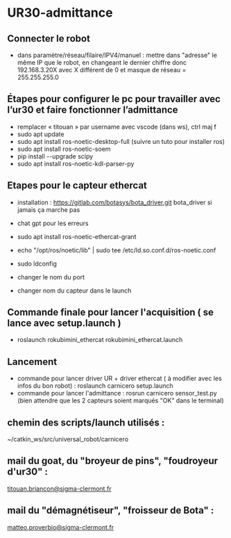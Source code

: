 # UR30-admittance

## Connecter le robot
- dans paramètre/réseau/filaire/IPV4/manuel : mettre dans "adresse" le même IP que le robot, en changeant le dernier chiffre donc 192.168.3.20X avec X différent de 0 et masque de réseau = 255.255.255.0

## Étapes pour configurer le pc pour travailler avec l’ur30 et faire fonctionner l’admittance 

- remplacer « titouan » par username avec vscode (dans ws), ctrl maj f
- sudo apt update
- sudo apt install ros-noetic-desktop-full (suivre un tuto pour installer ros)
- sudo apt install ros-noetic-soem      
- pip install --upgrade scipy
- sudo apt install ros-noetic-kdl-parser-py


## Etapes pour le capteur ethercat
    

- installation : https://gitlab.com/botasys/bota_driver.git bota_driver si jamais ça marche pas
- chat gpt pour les erreurs
- sudo apt install ros-noetic-ethercat-grant

- echo "/opt/ros/noetic/lib" | sudo tee /etc/ld.so.conf.d/ros-noetic.conf
- sudo ldconfig 


- changer le nom du port 
- changer nom du capteur dans le launch 
## Commande finale pour lancer l'acquisition ( se lance avec setup.launch )
- roslaunch rokubimini_ethercat rokubimini_ethercat.launch

## Lancement

- commande pour lancer driver UR + driver ethercat ( à modifier avec les infos du bon robot) : roslaunch carnicero setup.launch
- commande pour lancer l'admittance : rosrun carnicero sensor_test.py (bien attendre que les 2 capteurs soient marqués "OK" dans le terminal)


## chemin des scripts/launch utilisés :
~/catkin_ws/src/universal_robot/carnicero

## mail du goat, du "broyeur de pins", "foudroyeur d'ur30" :
titouan.briancon@sigma-clermont.fr

## mail du "démagnétiseur", "froisseur de Bota" :
matteo.proverbio@sigma-clermont.fr
